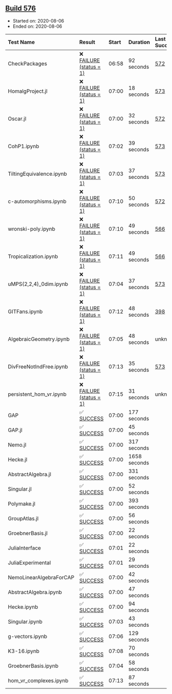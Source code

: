 ## [Build 576](https://oscarci.mathematik.uni-kl.de/job/oscar-stable/576/)

* Started on: 2020-08-06
* Ended on: 2020-08-06

| Test Name    | Result | Start | Duration | Last Success | First Failure |
|:-------------|:-------|:------|:---------|:-------------|:--------------|
| CheckPackages | ❌ [FAILURE (status = 1)](https://oscarci.mathematik.uni-kl.de/job/oscar-stable/576/artifact/logs/build-576/CheckPackages.log) | 06:58 | 92 seconds | [572](https://oscarci.mathematik.uni-kl.de/job/oscar-stable/572/) | [573](https://oscarci.mathematik.uni-kl.de/job/oscar-stable/573/) |
| HomalgProject.jl | ❌ [FAILURE (status = 1)](https://oscarci.mathematik.uni-kl.de/job/oscar-stable/576/artifact/logs/build-576/HomalgProject.jl.log) | 07:00 | 18 seconds | [573](https://oscarci.mathematik.uni-kl.de/job/oscar-stable/573/) | [574](https://oscarci.mathematik.uni-kl.de/job/oscar-stable/574/) |
| Oscar.jl | ❌ [FAILURE (status = 1)](https://oscarci.mathematik.uni-kl.de/job/oscar-stable/576/artifact/logs/build-576/Oscar.jl.log) | 07:00 | 32 seconds | [572](https://oscarci.mathematik.uni-kl.de/job/oscar-stable/572/) | [573](https://oscarci.mathematik.uni-kl.de/job/oscar-stable/573/) |
| CohP1.ipynb | ❌ [FAILURE (status = 1)](https://oscarci.mathematik.uni-kl.de/job/oscar-stable/576/artifact/logs/build-576/CohP1.ipynb.log) | 07:02 | 39 seconds | [573](https://oscarci.mathematik.uni-kl.de/job/oscar-stable/573/) | [574](https://oscarci.mathematik.uni-kl.de/job/oscar-stable/574/) |
| TiltingEquivalence.ipynb | ❌ [FAILURE (status = 1)](https://oscarci.mathematik.uni-kl.de/job/oscar-stable/576/artifact/logs/build-576/TiltingEquivalence.ipynb.log) | 07:03 | 37 seconds | [573](https://oscarci.mathematik.uni-kl.de/job/oscar-stable/573/) | [574](https://oscarci.mathematik.uni-kl.de/job/oscar-stable/574/) |
| c-automorphisms.ipynb | ❌ [FAILURE (status = 1)](https://oscarci.mathematik.uni-kl.de/job/oscar-stable/576/artifact/logs/build-576/c-automorphisms.ipynb.log) | 07:10 | 50 seconds | [572](https://oscarci.mathematik.uni-kl.de/job/oscar-stable/572/) | [573](https://oscarci.mathematik.uni-kl.de/job/oscar-stable/573/) |
| wronski-poly.ipynb | ❌ [FAILURE (status = 1)](https://oscarci.mathematik.uni-kl.de/job/oscar-stable/576/artifact/logs/build-576/wronski-poly.ipynb.log) | 07:10 | 49 seconds | [566](https://oscarci.mathematik.uni-kl.de/job/oscar-stable/566/) | [567](https://oscarci.mathematik.uni-kl.de/job/oscar-stable/567/) |
| Tropicalization.ipynb | ❌ [FAILURE (status = 1)](https://oscarci.mathematik.uni-kl.de/job/oscar-stable/576/artifact/logs/build-576/Tropicalization.ipynb.log) | 07:11 | 49 seconds | [566](https://oscarci.mathematik.uni-kl.de/job/oscar-stable/566/) | [567](https://oscarci.mathematik.uni-kl.de/job/oscar-stable/567/) |
| uMPS(2,2,4)_0dim.ipynb | ❌ [FAILURE (status = 1)](https://oscarci.mathematik.uni-kl.de/job/oscar-stable/576/artifact/logs/build-576/uMPS-2-2-4-_0dim.ipynb.log) | 07:04 | 37 seconds | [573](https://oscarci.mathematik.uni-kl.de/job/oscar-stable/573/) | [574](https://oscarci.mathematik.uni-kl.de/job/oscar-stable/574/) |
| GITFans.ipynb | ❌ [FAILURE (status = 1)](https://oscarci.mathematik.uni-kl.de/job/oscar-stable/576/artifact/logs/build-576/GITFans.ipynb.log) | 07:12 | 48 seconds | [398](https://oscarci.mathematik.uni-kl.de/job/oscar-stable/398/) | [399](https://oscarci.mathematik.uni-kl.de/job/oscar-stable/399/) |
| AlgebraicGeometry.ipynb | ❌ [FAILURE (status = 1)](https://oscarci.mathematik.uni-kl.de/job/oscar-stable/576/artifact/logs/build-576/AlgebraicGeometry.ipynb.log) | 07:05 | 48 seconds | unknown | unknown |
| DivFreeNotIndFree.ipynb | ❌ [FAILURE (status = 1)](https://oscarci.mathematik.uni-kl.de/job/oscar-stable/576/artifact/logs/build-576/DivFreeNotIndFree.ipynb.log) | 07:13 | 35 seconds | [573](https://oscarci.mathematik.uni-kl.de/job/oscar-stable/573/) | [574](https://oscarci.mathematik.uni-kl.de/job/oscar-stable/574/) |
| persistent_hom_vr.ipynb | ❌ [FAILURE (status = 1)](https://oscarci.mathematik.uni-kl.de/job/oscar-stable/576/artifact/logs/build-576/persistent_hom_vr.ipynb.log) | 07:15 | 31 seconds | unknown | unknown |
| GAP | ✅ [SUCCESS](https://oscarci.mathematik.uni-kl.de/job/oscar-stable/576/artifact/logs/build-576/GAP.log) | 07:00 | 177 seconds |  |  |
| GAP.jl | ✅ [SUCCESS](https://oscarci.mathematik.uni-kl.de/job/oscar-stable/576/artifact/logs/build-576/GAP.jl.log) | 07:00 | 45 seconds |  |  |
| Nemo.jl | ✅ [SUCCESS](https://oscarci.mathematik.uni-kl.de/job/oscar-stable/576/artifact/logs/build-576/Nemo.jl.log) | 07:00 | 317 seconds |  |  |
| Hecke.jl | ✅ [SUCCESS](https://oscarci.mathematik.uni-kl.de/job/oscar-stable/576/artifact/logs/build-576/Hecke.jl.log) | 07:00 | 1658 seconds |  |  |
| AbstractAlgebra.jl | ✅ [SUCCESS](https://oscarci.mathematik.uni-kl.de/job/oscar-stable/576/artifact/logs/build-576/AbstractAlgebra.jl.log) | 07:00 | 331 seconds |  |  |
| Singular.jl | ✅ [SUCCESS](https://oscarci.mathematik.uni-kl.de/job/oscar-stable/576/artifact/logs/build-576/Singular.jl.log) | 07:00 | 52 seconds |  |  |
| Polymake.jl | ✅ [SUCCESS](https://oscarci.mathematik.uni-kl.de/job/oscar-stable/576/artifact/logs/build-576/Polymake.jl.log) | 07:00 | 393 seconds |  |  |
| GroupAtlas.jl | ✅ [SUCCESS](https://oscarci.mathematik.uni-kl.de/job/oscar-stable/576/artifact/logs/build-576/GroupAtlas.jl.log) | 07:00 | 56 seconds |  |  |
| GroebnerBasis.jl | ✅ [SUCCESS](https://oscarci.mathematik.uni-kl.de/job/oscar-stable/576/artifact/logs/build-576/GroebnerBasis.jl.log) | 07:00 | 22 seconds |  |  |
| JuliaInterface | ✅ [SUCCESS](https://oscarci.mathematik.uni-kl.de/job/oscar-stable/576/artifact/logs/build-576/JuliaInterface.log) | 07:01 | 22 seconds |  |  |
| JuliaExperimental | ✅ [SUCCESS](https://oscarci.mathematik.uni-kl.de/job/oscar-stable/576/artifact/logs/build-576/JuliaExperimental.log) | 07:01 | 29 seconds |  |  |
| NemoLinearAlgebraForCAP | ✅ [SUCCESS](https://oscarci.mathematik.uni-kl.de/job/oscar-stable/576/artifact/logs/build-576/NemoLinearAlgebraForCAP.log) | 07:00 | 42 seconds |  |  |
| AbstractAlgebra.ipynb | ✅ [SUCCESS](https://oscarci.mathematik.uni-kl.de/job/oscar-stable/576/artifact/logs/build-576/AbstractAlgebra.ipynb.log) | 07:00 | 47 seconds |  |  |
| Hecke.ipynb | ✅ [SUCCESS](https://oscarci.mathematik.uni-kl.de/job/oscar-stable/576/artifact/logs/build-576/Hecke.ipynb.log) | 07:00 | 94 seconds |  |  |
| Singular.ipynb | ✅ [SUCCESS](https://oscarci.mathematik.uni-kl.de/job/oscar-stable/576/artifact/logs/build-576/Singular.ipynb.log) | 07:03 | 43 seconds |  |  |
| g-vectors.ipynb | ✅ [SUCCESS](https://oscarci.mathematik.uni-kl.de/job/oscar-stable/576/artifact/logs/build-576/g-vectors.ipynb.log) | 07:06 | 129 seconds |  |  |
| K3-16.ipynb | ✅ [SUCCESS](https://oscarci.mathematik.uni-kl.de/job/oscar-stable/576/artifact/logs/build-576/K3-16.ipynb.log) | 07:08 | 70 seconds |  |  |
| GroebnerBasis.ipynb | ✅ [SUCCESS](https://oscarci.mathematik.uni-kl.de/job/oscar-stable/576/artifact/logs/build-576/GroebnerBasis.ipynb.log) | 07:04 | 58 seconds |  |  |
| hom_vr_complexes.ipynb | ✅ [SUCCESS](https://oscarci.mathematik.uni-kl.de/job/oscar-stable/576/artifact/logs/build-576/hom_vr_complexes.ipynb.log) | 07:13 | 87 seconds |  |  |
